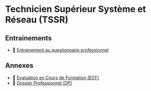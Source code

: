 # Technicien Supérieur Système et Réseau (TSSR)


## Entrainements

- 📓 [Entrainement au questionnaire professionnel](/tssr/Entrainements/questionnaire-professionnel)

## Annexes

- 📓 <a href="/ECF.pdf" target="_blank">Evaluation en Cours de Formation (ECF)</a>
- 📓 <a href="/DP.pdf" target="_blank">Dossier Professionnel (DP)</a>